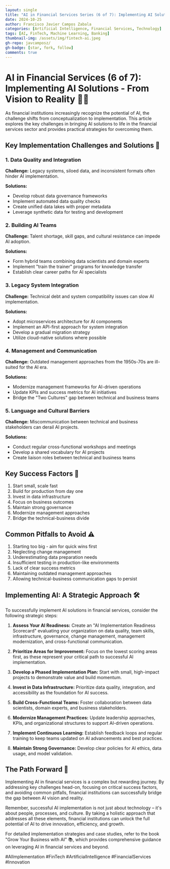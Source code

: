 ```yaml
---
layout: single
title: "AI in Financial Services Series (6 of 7): Implementing AI Solutions - From Vision to Reality"
date: 2024-10-25
author: Francisco Javier Campos Zabala
categories: [Artificial Intelligence, Financial Services, Technology]
tags: [AI, FinTech, Machine Learning, Banking]
thumbnail-img: /assets/img/fintech-ai.jpeg
gh-repo: javcamposz/
gh-badge: [star, fork, follow]
comments: true
---
```

# AI in Financial Services (6 of 7): Implementing AI Solutions - From Vision to Reality 🔧🎯

As financial institutions increasingly recognize the potential of AI, the challenge shifts from conceptualization to implementation. This article explores the key challenges in bringing AI solutions to life in the financial services sector and provides practical strategies for overcoming them.

## Key Implementation Challenges and Solutions 🎯

### 1. Data Quality and Integration

**Challenge:** Legacy systems, siloed data, and inconsistent formats often hinder AI implementation.

**Solutions:**
- Develop robust data governance frameworks
- Implement automated data quality checks
- Create unified data lakes with proper metadata
- Leverage synthetic data for testing and development

### 2. Building AI Teams

**Challenge:** Talent shortage, skill gaps, and cultural resistance can impede AI adoption.

**Solutions:**
- Form hybrid teams combining data scientists and domain experts
- Implement "train the trainer" programs for knowledge transfer
- Establish clear career paths for AI specialists

### 3. Legacy System Integration

**Challenge:** Technical debt and system compatibility issues can slow AI implementation.

**Solutions:**
- Adopt microservices architecture for AI components
- Implement an API-first approach for system integration
- Develop a gradual migration strategy
- Utilize cloud-native solutions where possible

### 4. Management and Communication

**Challenge:** Outdated management approaches from the 1950s-70s are ill-suited for the AI era.

**Solutions:**
- Modernize management frameworks for AI-driven operations
- Update KPIs and success metrics for AI initiatives
- Bridge the "Two Cultures" gap between technical and business teams

### 5. Language and Cultural Barriers

**Challenge:** Miscommunication between technical and business stakeholders can derail AI projects.

**Solutions:**
- Conduct regular cross-functional workshops and meetings
- Develop a shared vocabulary for AI projects
- Create liaison roles between technical and business teams

## Key Success Factors 🔑

1. Start small, scale fast
2. Build for production from day one
3. Invest in data infrastructure
4. Focus on business outcomes
5. Maintain strong governance
6. Modernize management approaches
7. Bridge the technical-business divide

## Common Pitfalls to Avoid ⚠️

1. Starting too big - aim for quick wins first
2. Neglecting change management
3. Underestimating data preparation needs
4. Insufficient testing in production-like environments
5. Lack of clear success metrics
6. Maintaining outdated management approaches
7. Allowing technical-business communication gaps to persist

## Implementing AI: A Strategic Approach 🛠️

To successfully implement AI solutions in financial services, consider the following strategic steps:

1. **Assess Your AI Readiness:** Create an "AI Implementation Readiness Scorecard" evaluating your organization on data quality, team skills, infrastructure, governance, change management, management modernization, and cross-functional communication.

2. **Prioritize Areas for Improvement:** Focus on the lowest scoring areas first, as these represent your critical path to successful AI implementation.

3. **Develop a Phased Implementation Plan:** Start with small, high-impact projects to demonstrate value and build momentum.

4. **Invest in Data Infrastructure:** Prioritize data quality, integration, and accessibility as the foundation for AI success.

5. **Build Cross-Functional Teams:** Foster collaboration between data scientists, domain experts, and business stakeholders.

6. **Modernize Management Practices:** Update leadership approaches, KPIs, and organizational structures to support AI-driven operations.

7. **Implement Continuous Learning:** Establish feedback loops and regular training to keep teams updated on AI advancements and best practices.

8. **Maintain Strong Governance:** Develop clear policies for AI ethics, data usage, and model validation.

## The Path Forward 🚀

Implementing AI in financial services is a complex but rewarding journey. By addressing key challenges head-on, focusing on critical success factors, and avoiding common pitfalls, financial institutions can successfully bridge the gap between AI vision and reality.

Remember, successful AI implementation is not just about technology – it's about people, processes, and culture. By taking a holistic approach that addresses all these elements, financial institutions can unlock the full potential of AI to drive innovation, efficiency, and growth.

For detailed implementation strategies and case studies, refer to the book "Grow Your Business with AI" 📚, which provides comprehensive guidance on leveraging AI in financial services and beyond.

#AIImplementation #FinTech #ArtificialIntelligence #FinancialServices #Innovation
